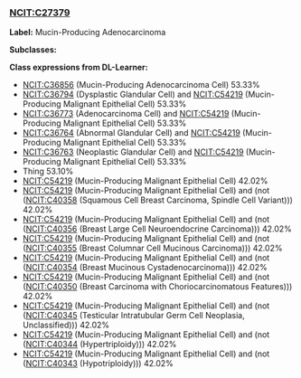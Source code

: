 
### [NCIT:C27379](http://purl.obolibrary.org/obo/NCIT_C27379)
**Label:** Mucin-Producing Adenocarcinoma

**Subclasses:** 

**Class expressions from DL-Learner:**

- [NCIT:C36856](http://purl.obolibrary.org/obo/NCIT_C36856) (Mucin-Producing Adenocarcinoma Cell) 53.33%
- [NCIT:C36794](http://purl.obolibrary.org/obo/NCIT_C36794) (Dysplastic Glandular Cell) and [NCIT:C54219](http://purl.obolibrary.org/obo/NCIT_C54219) (Mucin-Producing Malignant Epithelial Cell) 53.33%
- [NCIT:C36773](http://purl.obolibrary.org/obo/NCIT_C36773) (Adenocarcinoma Cell) and [NCIT:C54219](http://purl.obolibrary.org/obo/NCIT_C54219) (Mucin-Producing Malignant Epithelial Cell) 53.33%
- [NCIT:C36764](http://purl.obolibrary.org/obo/NCIT_C36764) (Abnormal Glandular Cell) and [NCIT:C54219](http://purl.obolibrary.org/obo/NCIT_C54219) (Mucin-Producing Malignant Epithelial Cell) 53.33%
- [NCIT:C36763](http://purl.obolibrary.org/obo/NCIT_C36763) (Neoplastic Glandular Cell) and [NCIT:C54219](http://purl.obolibrary.org/obo/NCIT_C54219) (Mucin-Producing Malignant Epithelial Cell) 53.33%
- Thing 53.10%
- [NCIT:C54219](http://purl.obolibrary.org/obo/NCIT_C54219) (Mucin-Producing Malignant Epithelial Cell) 42.02%
- [NCIT:C54219](http://purl.obolibrary.org/obo/NCIT_C54219) (Mucin-Producing Malignant Epithelial Cell) and (not ([NCIT:C40358](http://purl.obolibrary.org/obo/NCIT_C40358) (Squamous Cell Breast Carcinoma, Spindle Cell Variant))) 42.02%
- [NCIT:C54219](http://purl.obolibrary.org/obo/NCIT_C54219) (Mucin-Producing Malignant Epithelial Cell) and (not ([NCIT:C40356](http://purl.obolibrary.org/obo/NCIT_C40356) (Breast Large Cell Neuroendocrine Carcinoma))) 42.02%
- [NCIT:C54219](http://purl.obolibrary.org/obo/NCIT_C54219) (Mucin-Producing Malignant Epithelial Cell) and (not ([NCIT:C40355](http://purl.obolibrary.org/obo/NCIT_C40355) (Breast Columnar Cell Mucinous Carcinoma))) 42.02%
- [NCIT:C54219](http://purl.obolibrary.org/obo/NCIT_C54219) (Mucin-Producing Malignant Epithelial Cell) and (not ([NCIT:C40354](http://purl.obolibrary.org/obo/NCIT_C40354) (Breast Mucinous Cystadenocarcinoma))) 42.02%
- [NCIT:C54219](http://purl.obolibrary.org/obo/NCIT_C54219) (Mucin-Producing Malignant Epithelial Cell) and (not ([NCIT:C40350](http://purl.obolibrary.org/obo/NCIT_C40350) (Breast Carcinoma with Choriocarcinomatous Features))) 42.02%
- [NCIT:C54219](http://purl.obolibrary.org/obo/NCIT_C54219) (Mucin-Producing Malignant Epithelial Cell) and (not ([NCIT:C40345](http://purl.obolibrary.org/obo/NCIT_C40345) (Testicular Intratubular Germ Cell Neoplasia, Unclassified))) 42.02%
- [NCIT:C54219](http://purl.obolibrary.org/obo/NCIT_C54219) (Mucin-Producing Malignant Epithelial Cell) and (not ([NCIT:C40344](http://purl.obolibrary.org/obo/NCIT_C40344) (Hypertriploidy))) 42.02%
- [NCIT:C54219](http://purl.obolibrary.org/obo/NCIT_C54219) (Mucin-Producing Malignant Epithelial Cell) and (not ([NCIT:C40343](http://purl.obolibrary.org/obo/NCIT_C40343) (Hypotriploidy))) 42.02%


